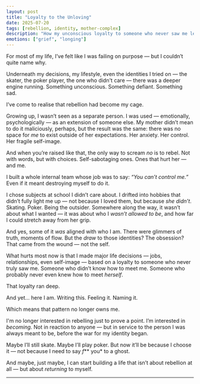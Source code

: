```yaml
---
layout: post
title: "Loyalty to the Unloving"
date: 2025-07-20
tags: [rebellion, identity, mother-complex]
description: "How my unconscious loyalty to someone who never saw me led to years of rebellion, sabotage, and grief — and how I’m starting to free myself."
emotions: ["grief", "longing"]
---
```


For most of my life, I’ve felt like I was failing on purpose — but I couldn’t quite name why.

Underneath my decisions, my lifestyle, even the identities I tried on — the skater, the poker player, the one who didn't care — there was a deeper engine running. Something unconscious. Something defiant. Something sad.

I’ve come to realise that rebellion had become my cage.

Growing up, I wasn’t seen as a separate person. I was used — emotionally, psychologically — as an extension of someone else. My mother didn’t mean to do it maliciously, perhaps, but the result was the same: there was no space for *me* to exist outside of her expectations. Her anxiety. Her control. Her fragile self-image.

And when you’re raised like that, the only way to scream *no* is to rebel. Not with words, but with choices. Self-sabotaging ones. Ones that hurt her — and me.

I built a whole internal team whose job was to say: *“You can’t control me.”*  
Even if it meant destroying myself to do it.

I chose subjects at school I didn’t care about. I drifted into hobbies that didn’t fully light me up — not because I loved them, but because *she didn’t*. Skating. Poker. Being the outsider. Somewhere along the way, it wasn’t about what I wanted — it was about who I *wasn’t allowed to be*, and how far I could stretch away from her grip.

And yes, some of it *was* aligned with who I am. There were glimmers of truth, moments of flow. But the *draw* to those identities? The obsession? That came from the wound — not the self.

What hurts most now is that I made major life decisions — jobs, relationships, even self-image — based on a loyalty to someone who never truly saw me. Someone who didn’t know how to meet me. Someone who probably never even knew how to meet *herself*.

That loyalty ran deep.

And yet… here I am. Writing this. Feeling it. Naming it.

Which means that pattern no longer owns me.

I'm no longer interested in rebelling just to prove a point. I’m interested in *becoming*. Not in reaction to anyone — but in service to the person I was always meant to be, before the war for my identity began.

Maybe I’ll still skate. Maybe I’ll play poker. But now it’ll be because I choose it — not because I need to say *f*** you* to a ghost.

And maybe, just maybe, I can start building a life that isn’t about rebellion at all — but about *returning* to myself.


---